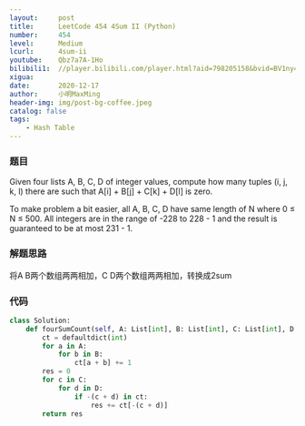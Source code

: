 ```yaml
---
layout:     post
title:      LeetCode 454 4Sum II (Python)
number:     454
level:      Medium
lcurl:      4sum-ii
youtube:    Qbz7a7A-1Ho
bilibili1:  //player.bilibili.com/player.html?aid=798205158&bvid=BV1ny4y1D7UL&cid=267713046&page=1
xigua:      
date:       2020-12-17
author:     小明MaxMing
header-img: img/post-bg-coffee.jpeg
catalog: false
tags:
    - Hash Table
---
```


### 题目

Given four lists A, B, C, D of integer values, compute how many tuples (i, j, k, l) there are such that A[i] + B[j] + C[k] + D[l] is zero.

To make problem a bit easier, all A, B, C, D have same length of N where 0 ≤ N ≤ 500. All integers are in the range of -228 to 228 - 1 and the result is guaranteed to be at most 231 - 1.

### 解题思路

将A B两个数组两两相加，C D两个数组两两相加，转换成2sum

### 代码
```python
class Solution:
    def fourSumCount(self, A: List[int], B: List[int], C: List[int], D: List[int]) -> int:
        ct = defaultdict(int)
        for a in A:
            for b in B:
                ct[a + b] += 1
        res = 0
        for c in C:
            for d in D:
                if -(c + d) in ct:
                    res += ct[-(c + d)]
        return res
```
